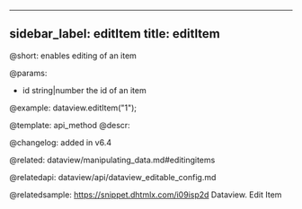 
---
sidebar_label: editItem
title: editItem
---          

@short:  enables editing of an item


@params:
- id		string|number		the id of an item




@example:
dataview.editItem("1");


@template: api_method
@descr:


@changelog: added in v6.4


@related: dataview/manipulating_data.md#editingitems

@relatedapi:
dataview/api/dataview_editable_config.md

@relatedsample:
https://snippet.dhtmlx.com/i09isp2d	Dataview. Edit Item